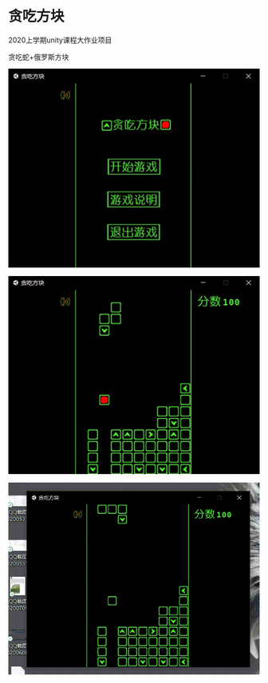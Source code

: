 # 贪吃方块
2020上学期unity课程大作业项目

贪吃蛇+俄罗斯方块

![](./README/1.jpg)

![](./README/2.jpg)

![](./README/1.gif)
